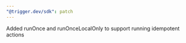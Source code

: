```yaml
---
"@trigger.dev/sdk": patch
---
```


Added runOnce and runOnceLocalOnly to support running idempotent actions
